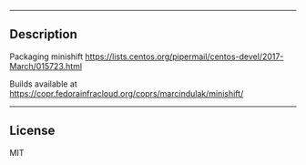-----------
Description
-----------

Packaging minishift https://lists.centos.org/pipermail/centos-devel/2017-March/015723.html

Builds available at https://copr.fedorainfracloud.org/coprs/marcindulak/minishift/


-------
License
-------

MIT

